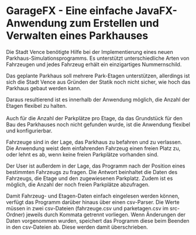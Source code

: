 # GarageFX - Eine einfache JavaFX-Anwendung zum Erstellen und Verwalten eines Parkhauses

<p>Die Stadt Vence benötigte Hilfe bei der Implementierung eines neuen Parkhaus-Simulationsprogramms.
Es unterstützt unterschiedliche Arten von Fahrzeugen und jedes Fahrzeug erhält ein einzigartiges Nummernschild.</p>

<p>Das geplante Parkhaus soll mehrere Park-Etagen unterstützen, allerdings ist sich die Stadt Vence aus 
Gründen der Statik noch nicht sicher, wie hoch das Parkhaus gebaut werden kann. </p>

<p>Daraus resultierend ist es innerhalb der Anwendung möglich, die Anzahl der Etagen flexibel zu halten. <br><br>
Auch für die Anzahl der Parkplätze pro Etage, da das Grundstück für den Bau des Parkhauses noch 
nicht gefunden wurde, ist die Anwendung flexibel und konfigurierbar.</p>

<p>Fahrzeuge sind in der Lage, das Parkhaus zu befahren und zu verlassen. Die Anwendung weist dem einfahrenden 
Fahrzeug einen freien Platz zu, oder lehnt es ab, wenn keine freien Parkplätze vorhanden 
sind.</p>

<p>Der User ist außerdem in der Lage, das Programm nach der Position eines bestimmten 
Fahrzeugs zu fragen. Die Antwort beinhaltet die Daten des Fahrzeugs, die Etage und den zugewiesenen Parkplatz. 
Zudem ist es möglich, die Anzahl der noch freien Parkplätze abzufragen. </p>

<p>Damit Fahrzeug- und Etagen-Daten einfach eingelesen werden können,
verfügt das Programm darüber hinaus über einen csv-Parser. Die Werte 
müssen in zwei csv-Dateien (fahrzeuge.csv und parketagen.csv im src-Ordner) jeweils durch Kommata 
getrennt vorliegen. Wenn Änderungen der Daten vorgenommen wurden, speichert das Programm diese
beim Beenden in den csv-Dateien ab. Diese werden damit überschrieben.</p>
